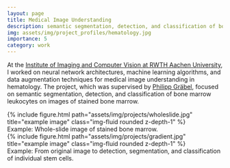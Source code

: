 ```yaml
---
layout: page
title: Medical Image Understanding
description: semantic segmentation, detection, and classification of bone marrow leukocytes on images of stained bone marrow
img: assets/img/project_profiles/hematology.jpg
importance: 5
category: work
---
```


At the [Institute of Imaging and Computer Vision at RWTH Aachen University](https://www.lfb.rwth-aachen.de/en/), I worked on neural network architectures, machine learning algorithms, and data augmentation techniques for medical image understanding in hematology. The project, which was supervised by [Philipp Gräbel](https://scholar.google.com/citations?user=6KgK6aUAAAAJ&hl), focused on semantic segmentation, detection, and classification of bone marrow leukocytes on images of stained bone marrow.


<div class="row">
    <div class="col-sm mt-3 mt-md-0">
        {% include figure.html path="assets/img/projects/wholeslide.jpg" title="example image" class="img-fluid rounded z-depth-1" %}
    </div>
</div>
<div class="caption">
    Example: Whole-slide image of stained bone marrow.
</div>

<div class="row">
    <div class="col-sm mt-3 mt-md-0">
        {% include figure.html path="assets/img/projects/gradient.jpg" title="example image" class="img-fluid rounded z-depth-1" %}
    </div>
</div>
<div class="caption">
    Example: From original image to detection, segmentation, and classification of individual stem cells.
</div>
